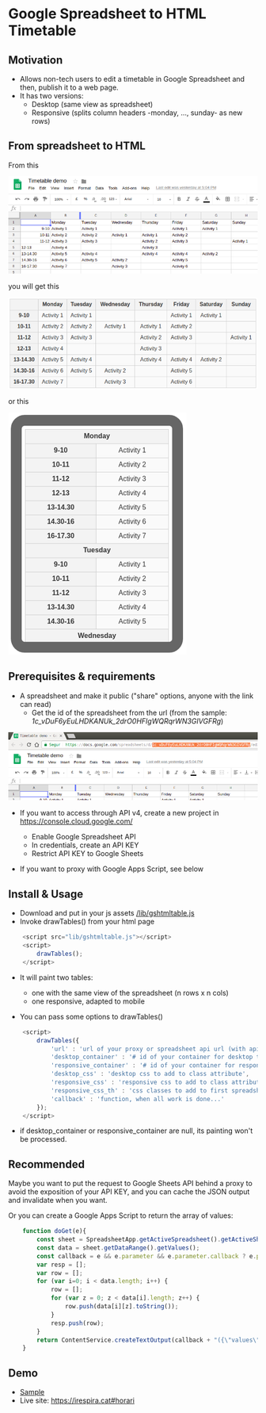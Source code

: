# Google Spreadsheet to HTML Timetable 

## Motivation

* Allows non-tech users to edit a timetable in Google Spreadsheet and then, publish it to a web page.
* It has two versions:
	* Desktop (same view as spreadsheet)
	* Responsive (splits column headers -monday, ..., sunday- as new rows)

## From spreadsheet to HTML

From this

![spreadsheet id](samples/images/spreadsheet-table.png)

you will get this

![table view](samples/images/table-view.png)

or this

![responsive view](samples/images/responsive-view.png)


## Prerequisites & requirements

* A spreadsheet and make it public ("share" options, anyone with the link can read)
	* Get the id of the spreadsheet from the url (from the sample: _1c_vDuF6yEuLHDKANUk_2drO0HFIgWQRqrWN3GIVGFRg_)

![spreadsheet id](samples/images/spreadsheet-url-id.png)


* If you want to access through API v4, create a new project in https://console.cloud.google.com/
	* Enable Google Spreadsheet API
	* In credentials, create an API KEY
	* Restrict API KEY to Google Sheets

* If you want to proxy with Google Apps Script, see below

## Install & Usage

* Download and put in your js assets [/lib/gshtmltable.js](/lib/gshtmltable.js)
* Invoke drawTables() from your html page

```javascript
	<script src="lib/gshtmltable.js"></script>
	<script>
		drawTables();
	</script>
```

* It will paint two tables:
	* one with the same view of the spreadsheet (n rows x n cols)
	* one responsive, adapted to mobile

* You can pass some options to drawTables()

```javascript
	<script>
		drawTables({
			'url' : 'url of your proxy or spreadsheet api url (with api key, ...)',
			'desktop_container' : '# id of your container for desktop table, with "#" or ".", default "body"',
			'responsive_container' : '# id of your container for responsive table, with "#" or ".", default "body"',
			'desktop_css' : 'desktop css to add to class attribute',
			'responsive_css' : 'responsive css to add to class attribute',
			'responsive_css_th' : 'css classes to add to first spreadsheet row columns',
			'callback' : 'function, when all work is done...'
		});
	</script>
```

* if desktop_container or responsive_container are null, its painting won't be processed.

## Recommended

Maybe you want to put the request to Google Sheets API behind a proxy to avoid the exposition of your API KEY, and you can cache the JSON output and invalidate when you want.

Or you can create a Google Apps Script to return the array of values:

```javascript
	function doGet(e){
		const sheet = SpreadsheetApp.getActiveSpreadsheet().getActiveSheet();
		const data = sheet.getDataRange().getValues();
		const callback = e && e.parameter && e.parameter.callback ? e.parameter.callback : "f";
		var resp = [];
		var row = [];
		for (var i=0; i < data.length; i++) {
			row = [];
			for (var z = 0; z < data[i].length; z++) {
				row.push(data[i][z].toString());
			}
			resp.push(row);
		}
		return ContentService.createTextOutput(callback + "({\"values\":" + JSON.stringify(resp) + ")").setMimeType(ContentService.MimeType.JAVASCRIPT);
	}
```

## Demo
	
* [Sample](https://rawcdn.githack.com/davidayalas/gspreadsheet-html-timetable/523efd63211402f1e6b766cc10349743b1f7a714/samples/index.html)
* Live site: https://irespira.cat#horari
	
